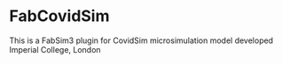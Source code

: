 # FabCovidSim
This is a FabSim3 plugin for CovidSim microsimulation model developed Imperial College, London
